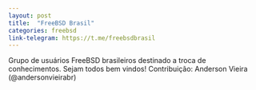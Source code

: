 ```yaml
---
layout: post
title:  "FreeBSD Brasil"
categories: freebsd
link-telegram: https://t.me/freebsdbrasil
---
```

Grupo de usuários FreeBSD brasileiros destinado a troca de conhecimentos. Sejam todos bem vindos! 
Contribuição: Anderson Vieira (@andersonvieirabr)
